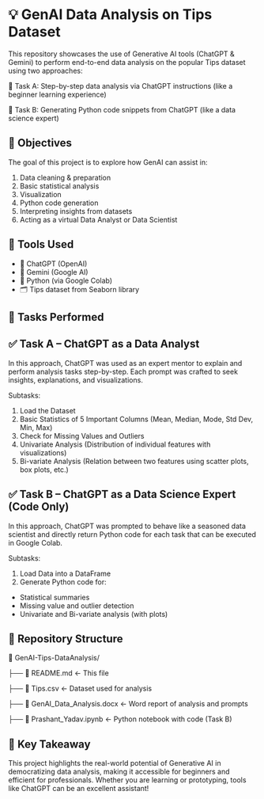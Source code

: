 # 💡 GenAI Data Analysis on Tips Dataset
This repository showcases the use of Generative AI tools (ChatGPT & Gemini) to perform end-to-end data analysis on the popular Tips dataset using two approaches:

🔹 Task A: Step-by-step data analysis via ChatGPT instructions (like a beginner learning experience)

🔹 Task B: Generating Python code snippets from ChatGPT (like a data science expert)

## 📌 Objectives
The goal of this project is to explore how GenAI can assist in:

1. Data cleaning & preparation
2. Basic statistical analysis
3. Visualization
4. Python code generation
5. Interpreting insights from datasets
6. Acting as a virtual Data Analyst or Data Scientist

## 🧠 Tools Used
- 💬 ChatGPT (OpenAI)
- 🧠 Gemini (Google AI)
- 🐍 Python (via Google Colab)
- 🗂️ Tips dataset from Seaborn library

## 📝 Tasks Performed
## ✅ Task A – ChatGPT as a Data Analyst
In this approach, ChatGPT was used as an expert mentor to explain and perform analysis tasks step-by-step.
Each prompt was crafted to seek insights, explanations, and visualizations.

Subtasks:
1. Load the Dataset
2. Basic Statistics of 5 Important Columns (Mean, Median, Mode, Std Dev, Min, Max)
3. Check for Missing Values and Outliers
4. Univariate Analysis (Distribution of individual features with visualizations)
5. Bi-variate Analysis (Relation between two features using scatter plots, box plots, etc.)

## ✅ Task B – ChatGPT as a Data Science Expert (Code Only)
In this approach, ChatGPT was prompted to behave like a seasoned data scientist and directly return Python code for each task that can be executed in Google Colab.

Subtasks:
1. Load Data into a DataFrame
2. Generate Python code for:
  -  Statistical summaries
  -  Missing value and outlier detection
  -  Univariate and Bi-variate analysis (with plots)

## 📂 Repository Structure
📁 GenAI-Tips-DataAnalysis/

├── 📄 README.md                ← This file

├── 📄 Tips.csv                ← Dataset used for analysis

├── 📘 GenAI_Data_Analysis.docx ← Word report of analysis and prompts

├── 🐍 Prashant_Yadav.ipynb     ← Python notebook with code (Task B)

## 📌 Key Takeaway
This project highlights the real-world potential of Generative AI in democratizing data analysis, making it accessible for beginners and efficient for professionals. Whether you are learning or prototyping, tools like ChatGPT can be an excellent assistant!

